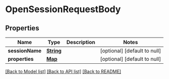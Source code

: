 # OpenSessionRequestBody
## Properties

Name | Type | Description | Notes
------------ | ------------- | ------------- | -------------
**sessionName** | [**String**](string.md) |  | [optional] [default to null]
**properties** | [**Map**](string.md) |  | [optional] [default to null]

[[Back to Model list]](../README.md#documentation-for-models) [[Back to API list]](../README.md#documentation-for-api-endpoints) [[Back to README]](../README.md)

